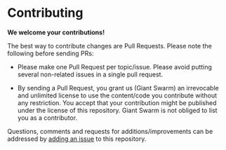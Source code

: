 # Contributing

**We welcome your contributions!**

The best way to contribute changes are Pull Requests. Please note the following before sending PRs:

* Please make one Pull Request per topic/issue. Please avoid putting several non-related issues in a single pull request.

* By sending a Pull Request, you grant us (Giant Swarm) an irrevocable and unlimited license to use the content/code you contribute without any restriction. You accept that your contribution might be published under the license of this repository. Giant Swarm is not obliged to list you as a contributor.

Questions, comments and requests for additions/improvements can be addressed by [adding an issue](https://github.com/giantswarm/api-schema/issues/new) to this repository.
